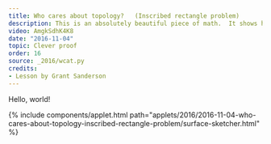 ```yaml
---
title: Who cares about topology?   (Inscribed rectangle problem)
description: This is an absolutely beautiful piece of math.  It shows how certain ideas from topology, such as the mobius strip, can be used to solve a slightly softer form of an unsolved problem in geometry.
video: AmgkSdhK4K8
date: "2016-11-04"
topic: Clever proof
order: 16
source: _2016/wcat.py
credits:
- Lesson by Grant Sanderson
---
```


Hello, world!

{% include components/applet.html path="applets/2016/2016-11-04-who-cares-about-topology-inscribed-rectangle-problem/surface-sketcher.html" %}